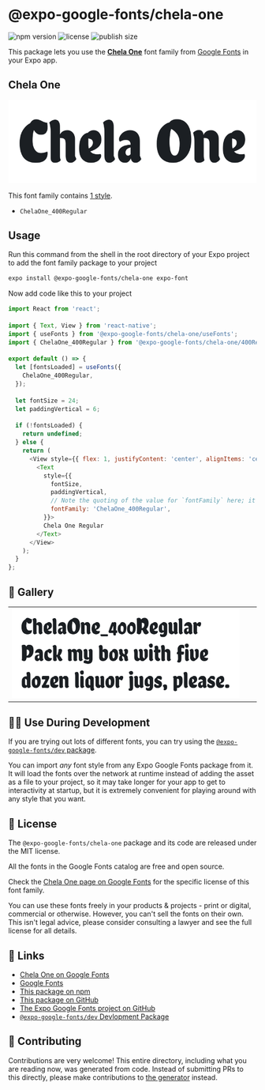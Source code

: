 # @expo-google-fonts/chela-one

![npm version](https://flat.badgen.net/npm/v/@expo-google-fonts/chela-one)
![license](https://flat.badgen.net/github/license/expo/google-fonts)
![publish size](https://flat.badgen.net/packagephobia/install/@expo-google-fonts/chela-one)

This package lets you use the [**Chela One**](https://fonts.google.com/specimen/Chela+One) font family from [Google Fonts](https://fonts.google.com/) in your Expo app.

## Chela One

![Chela One](./font-family.png)

This font family contains [1 style](#-gallery).

- `ChelaOne_400Regular`

## Usage

Run this command from the shell in the root directory of your Expo project to add the font family package to your project
```sh
expo install @expo-google-fonts/chela-one expo-font
```

Now add code like this to your project
```js
import React from 'react';

import { Text, View } from 'react-native';
import { useFonts } from '@expo-google-fonts/chela-one/useFonts';
import { ChelaOne_400Regular } from '@expo-google-fonts/chela-one/400Regular';

export default () => {
  let [fontsLoaded] = useFonts({
    ChelaOne_400Regular,
  });

  let fontSize = 24;
  let paddingVertical = 6;

  if (!fontsLoaded) {
    return undefined;
  } else {
    return (
      <View style={{ flex: 1, justifyContent: 'center', alignItems: 'center' }}>
        <Text
          style={{
            fontSize,
            paddingVertical,
            // Note the quoting of the value for `fontFamily` here; it expects a string!
            fontFamily: 'ChelaOne_400Regular',
          }}>
          Chela One Regular
        </Text>
      </View>
    );
  }
};

```

## 🔡 Gallery


||||
|-|-|-|
|![ChelaOne_400Regular](./ChelaOne_400Regular.ttf.png)||||


## 👩‍💻 Use During Development

If you are trying out lots of different fonts, you can try using the [`@expo-google-fonts/dev` package](https://github.com/expo/google-fonts/tree/master/font-packages/dev#readme).

You can import *any* font style from any Expo Google Fonts package from it. It will load the fonts
over the network at runtime instead of adding the asset as a file to your project, so it may take longer
for your app to get to interactivity at startup, but it is extremely convenient
for playing around with any style that you want.

## 📖 License

The `@expo-google-fonts/chela-one` package and its code are released under the MIT license.

All the fonts in the Google Fonts catalog are free and open source.

Check the [Chela One page on Google Fonts](https://fonts.google.com/specimen/Chela+One) for the specific license of this font family.

You can use these fonts freely in your products & projects - print or digital, commercial or otherwise. However, you can't sell the fonts on their own. This isn't legal advice, please consider consulting a lawyer and see the full license for all details.

## 🔗 Links

- [Chela One on Google Fonts](https://fonts.google.com/specimen/Chela+One)
- [Google Fonts](https://fonts.google.com/)
- [This package on npm](https://www.npmjs.com/package/@expo-google-fonts/chela-one)
- [This package on GitHub](https://github.com/expo/google-fonts/tree/master/font-packages/chela-one)
- [The Expo Google Fonts project on GitHub](https://github.com/expo/google-fonts)
- [`@expo-google-fonts/dev` Devlopment Package](https://github.com/expo/google-fonts/tree/master/font-packages/dev)

## 🤝 Contributing

Contributions are very welcome! This entire directory, including what you are reading now, was generated from code. Instead of submitting PRs to this directly, please make contributions to [the generator](https://github.com/expo/google-fonts/tree/master/packages/generator) instead.

